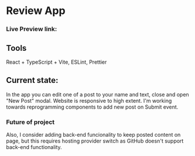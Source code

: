 # Review App

### Live Preview link:

## Tools

React + TypeScript + Vite, ESLint, Prettier

## Current state:

In the app you can edit one of a post to your name and text, close and open "New Post" modal. Website is responsive to high extent. I'm working towards reprogramming components to add new post on Submit event.

### Future of project

Also, I consider adding back-end funcionality to keep posted content on page, but this requires hosting provider switch as GitHub doesn't support back-end functionality.
